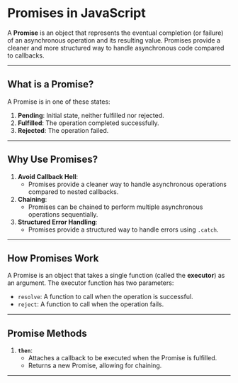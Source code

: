 # Promises in JavaScript

A **Promise** is an object that represents the eventual completion (or failure) of an asynchronous operation and its resulting value. Promises provide a cleaner and more structured way to handle asynchronous code compared to callbacks.

---

## **What is a Promise?**
A Promise is in one of these states:
1. **Pending**: Initial state, neither fulfilled nor rejected.
2. **Fulfilled**: The operation completed successfully.
3. **Rejected**: The operation failed.

---

## **Why Use Promises?**
1. **Avoid Callback Hell**:
   - Promises provide a cleaner way to handle asynchronous operations compared to nested callbacks.
2. **Chaining**:
   - Promises can be chained to perform multiple asynchronous operations sequentially.
3. **Structured Error Handling**:
   - Promises provide a structured way to handle errors using `.catch`.

---

## **How Promises Work**
A Promise is an object that takes a single function (called the **executor**) as an argument. The executor function has two parameters:
- `resolve`: A function to call when the operation is successful.
- `reject`: A function to call when the operation fails.

---

## **Promise Methods**
1. **`then`**:
   - Attaches a callback to be executed when the Promise is fulfilled.
   - Returns a new Promise, allowing for chaining.

---